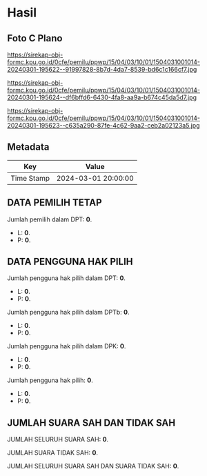 # Hasil

## Foto C Plano

https://sirekap-obj-formc.kpu.go.id/0cfe/pemilu/ppwp/15/04/03/10/01/1504031001014-20240301-195622--91997828-8b7d-4da7-8539-bd6c1c166cf7.jpg

https://sirekap-obj-formc.kpu.go.id/0cfe/pemilu/ppwp/15/04/03/10/01/1504031001014-20240301-195624--df6bffd6-6430-4fa8-aa9a-b674c45da5d7.jpg

https://sirekap-obj-formc.kpu.go.id/0cfe/pemilu/ppwp/15/04/03/10/01/1504031001014-20240301-195623--c635a290-87fe-4c62-9aa2-ceb2a02123a5.jpg


## Metadata

| Key        | Value               |
| ---------- | ------------------- |
| Time Stamp | 2024-03-01 20:00:00 |


## DATA PEMILIH TETAP

Jumlah pemilih dalam DPT: **0**.
 * L: **0**.
 * P: **0**.

## DATA PENGGUNA HAK PILIH

Jumlah pengguna hak pilih dalam DPT: **0**.
 * L: **0**.
 * P: **0**.

Jumlah pengguna hak pilih dalam DPTb: **0**.
 * L: **0**.
 * P: **0**.

Jumlah pengguna hak pilih dalam DPK: **0**.
 * L: **0**.
 * P: **0**.

Jumlah pengguna hak pilih: **0**.
 * L: **0**.
 * P: **0**.

## JUMLAH SUARA SAH DAN TIDAK SAH

JUMLAH SELURUH SUARA SAH: **0**.

JUMLAH SUARA TIDAK SAH: **0**.

JUMLAH SELURUH SUARA SAH DAN SUARA TIDAK SAH: **0**.


